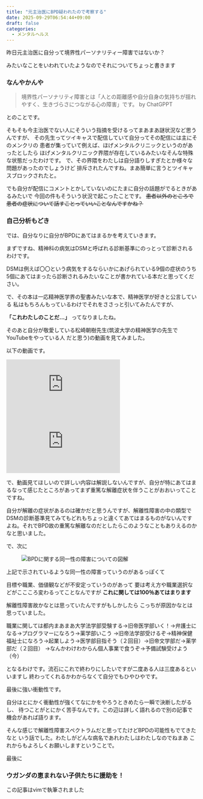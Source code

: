```yaml
---
title: "元主治医にBPD疑われたので考察する"
date: 2025-09-29T06:54:44+09:00
draft: false
categories:
  - メンタルヘルス
---
```


昨日元主治医に自分って境界性パーソナリティー障害ではないか？

みたいなことをいわれていたようなのでそれについてちょっと書きます

### なんやかんや

> 境界性パーソナリティ障害とは「人との距離感や自分自身の気持ちが揺れやすく、生きづらさにつながる心の障害」です。 by ChatGPPT

とのことです。

そもそも今主治医でない人にそういう指摘を受けるってまあまあ謎状況など思うんですが、
その先生ってツイキャスで配信していて自分ってその配信には主にそのメンクリの
患者が集っていて例えば、ほげメンタルクリニックというのがあったとしたら
ほげメンタルクリニック界隈が存在しているみたいなそんな特殊な状態だったわけです。
で、その界隈をわたしは自分語りしすぎたとか様々な問題があったのでしょうけど
排斥されたんですね。まあ簡単に言うとツイキャスブロックされたと。

でも自分が配信にコメントとかしていないのにたまに自分の話題がでるときがあるみたいで
今回の件もそういう状況で起こったことです。
~~患者以外のところで患者の症状について話すことっていいことなんですかね？~~

### 自己分析もどき

では、自分なりに自分がBPDにあてはまるかを考えていきます。

まずですね、精神科の病気はDSMと呼ばれる診断基準にのっとって診断されるわけです。

DSMは例えば〇〇という病気をするならいかにあげられている9個の症状のうち
5個にあてはまったら診断されるみたいなことが書かれている本だと思ってください。

で、その本は一応精神医学界の聖書みたいな本で、精神医学が好きと公言している
私はもちろんもっているわけでそれをささっと引いてみたんですが、

**「これわたしのことだ...」** ってなりましたね。

そのあと自分が敬愛している松崎朝樹先生(筑波大学の精神医学の先生でYouTubeをやっている人
だと思う)の動画を見てみました。

以下の動画です。
<div class="embed-list">

<div class="responsive-embed">
<iframe src="https://www.youtube.com/embed/YSsIVEH1I6A?si=vU3Jio4duuKLoqD8" title="YouTube video player" frameborder="0" allow="accelerometer; autoplay; clipboard-write; encrypted-media; gyroscope; picture-in-picture; web-share" referrerpolicy="strict-origin-when-cross-origin" allowfullscreen></iframe>
</div>

<div class="responsive-embed">
<iframe src="https://www.youtube.com/embed/Far6pz8BDfg?si=mmMoXZa4oOn4jAhq" title="YouTube video player" frameborder="0" allow="accelerometer; autoplay; clipboard-write; encrypted-media; gyroscope; picture-in-picture; web-share" referrerpolicy="strict-origin-when-cross-origin" allowfullscreen></iframe>
</div>

</div>



で、動画見てほしいので詳しい内容は解説しないんですが、自分が特にあてはまるなって感じたところがあってまず重篤な解離症状を伴うことがおおいってことですね。

自分が解離の症状があるのは確かだと思うんですが、解離性障害の中の類型でDSMの診断基準見てみてもどれもちょっと違くてあてはまるものがないんですよね。それでBPD故の重篤な解離なのだとしたらこのようなこともありえるのかなと思いました。

で、次に



<figure class="post-figure">
<img src="https://pbs.twimg.com/media/G18GXR7aQAA7g_9?format=jpg&name=large" alt="BPDに関する同一性の障害についての図解">
</figure>


上記で示されているような同一性の障害っていうのがあるっぽくて

目標や職業、価値観などが不安定っていうのがあって
要は考え方や職業選択などがここころ変わるってことなんですが
**これに関しては100％あてはまります**

解離性障害故かなとは思っていたんですがもしかしたら
こっちが原因かなとは思っていました。

職業に関しては都内まあまあ大学法学部受験する→旧帝医学部いく！→弁護士になる→プログラマーになろう→薬学部いこう
→旧帝法学部受けるぞ→精神保健福祉士になろう→起業しよう→医学部目指そう（２回目）→旧帝文学部だ→薬学部だ（２回目）
→なんかわけわからん個人事業で食うぞ→予備試験受けよう（今）

となるわけです。流石にこれで終わりにしたいですが二度ある人は三度あるといいますし
終わってくれるかわからなくて自分でもひやひやです。

最後に強い衝動性です。

自分はとにかく衝動性が強くてなにかをやろうときめたら一瞬で決断したがるし、
待つことがとにかく苦手なんです。この辺は詳しく語れるので別の記事で機会があれば語ります。

そんな感じで解離性障害スペクトラムだと思ってたけどBPDの可能性もでてきたなと
いう話でした。わたしがどんな病名であれわたしはわたしなのでねまあ
これからもよろしくお願いしますということで。

最後に


### ウガンダの恵まれない子供たちに援助を！
<p class="post__footer-note">この記事はvimで執筆されました</p>
